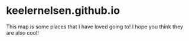 # keelernelsen.github.io
This map is some places that I have loved going to! I hope you think they are also cool!
